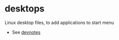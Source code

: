 # desktops

Linux desktop files, to add applications to start menu

- See [devnotes](https://github.com/lmmx/devnotes/wiki/Linux-desktop-files)
